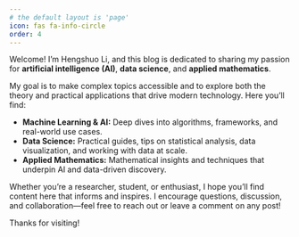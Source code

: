 ```yaml
---
# the default layout is 'page'
icon: fas fa-info-circle
order: 4
---
```

Welcome! I’m Hengshuo Li, and this blog is dedicated to sharing my passion for **artificial intelligence (AI)**, **data science**, and **applied mathematics**.

My goal is to make complex topics accessible and to explore both the theory and practical applications that drive modern technology. Here you’ll find:

- **Machine Learning & AI:** Deep dives into algorithms, frameworks, and real-world use cases.
- **Data Science:** Practical guides, tips on statistical analysis, data visualization, and working with data at scale.
- **Applied Mathematics:** Mathematical insights and techniques that underpin AI and data-driven discovery.

Whether you’re a researcher, student, or enthusiast, I hope you’ll find content here that informs and inspires. I encourage questions, discussion, and collaboration—feel free to reach out or leave a comment on any post!

Thanks for visiting!
